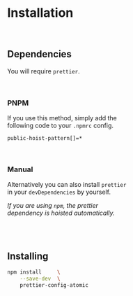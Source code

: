 
# Installation

<br>

## Dependencies

You will require `prettier`.

<br>

### PNPM

If you use this method, simply add the <br>
following code to your `.npmrc` config.

```npmrc
public-hoist-pattern[]=*
```

<br>

### Manual

Alternatively you can also install `prettier` <br>
in your `devDependencies` by yourself.

*If you are using `npm`, the prettier* <br>
*dependency is hoisted automatically.*

<br>
<br>

## Installing

```sh
npm install     \
    --save-dev  \
    prettier-config-atomic
```



